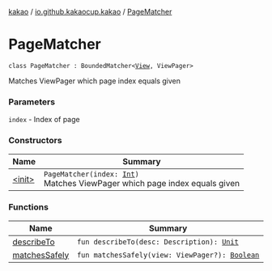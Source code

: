 [kakao](../../index.md) / [io.github.kakaocup.kakao](../index.md) / [PageMatcher](./index.md)

# PageMatcher

`class PageMatcher : BoundedMatcher<`[`View`](https://developer.android.com/reference/android/view/View.html)`, ViewPager>`

Matches ViewPager which page index equals given

### Parameters

`index` - Index of page

### Constructors

| Name | Summary |
|---|---|
| [&lt;init&gt;](-init-.md) | `PageMatcher(index: `[`Int`](https://kotlinlang.org/api/latest/jvm/stdlib/kotlin/-int/index.html)`)`<br>Matches ViewPager which page index equals given |

### Functions

| Name | Summary |
|---|---|
| [describeTo](describe-to.md) | `fun describeTo(desc: Description): `[`Unit`](https://kotlinlang.org/api/latest/jvm/stdlib/kotlin/-unit/index.html) |
| [matchesSafely](matches-safely.md) | `fun matchesSafely(view: ViewPager?): `[`Boolean`](https://kotlinlang.org/api/latest/jvm/stdlib/kotlin/-boolean/index.html) |
